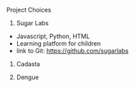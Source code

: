 Project Choices

1. Sugar Labs
  * Javascript, Python, HTML
  * Learning platform for children
  * link to Git: https://github.com/sugarlabs

1. Cadasta

1. Dengue
